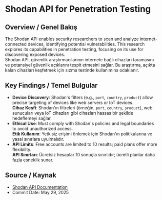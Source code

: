 # Shodan API for Penetration Testing

## Overview / Genel Bakış
The Shodan API enables security researchers to scan and analyze internet-connected devices, identifying potential vulnerabilities. This research explores its capabilities in penetration testing, focusing on its use for discovering exposed devices.  
Shodan API, güvenlik araştırmacılarının internete bağlı cihazları taramasını ve potansiyel güvenlik açıklarını tespit etmesini sağlar. Bu araştırma, açıkta kalan cihazları keşfetmek için sızma testinde kullanımına odaklanır.

## Key Findings / Temel Bulgular
- **Device Discovery**: Shodan's filters (e.g., `port`, `country`, `product`) allow precise targeting of devices like web servers or IoT devices.  
  **Cihaz Keşfi**: Shodan'ın filtreleri (örneğin, `port`, `country`, `product`), web sunucuları veya IoT cihazları gibi cihazları hassas bir şekilde hedeflemeyi sağlar.  
- **Ethical Use**: Must comply with Shodan's policies and legal boundaries to avoid unauthorized access.  
  **Etik Kullanım**: Yetkisiz erişimi önlemek için Shodan'ın politikalarına ve yasal sınırlara uyulmalıdır.  
- **API Limits**: Free accounts are limited to 10 results; paid plans offer more flexibility.  
  **API Sınırları**: Ücretsiz hesaplar 10 sonuçla sınırlıdır; ücretli planlar daha fazla esneklik sunar.

## Source / Kaynak
- [Shodan API Documentation](https://developer.shodan.io/)  
- Commit Date: May 29, 2025
